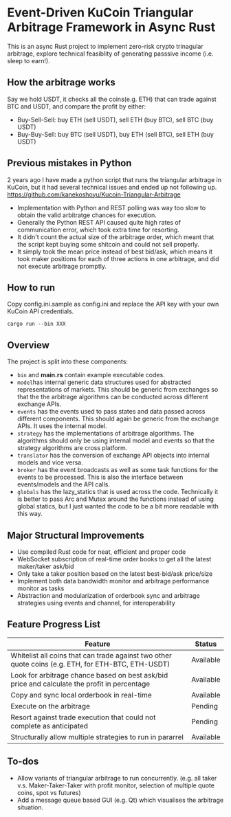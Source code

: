 # Event-Driven KuCoin Triangular Arbitrage Framework in Async Rust
This is an async Rust project to implement zero-risk crypto trinagular arbitrage, explore technical feasiblity of generating passsive income (i.e. sleep to earn!).  
## How the arbitrage works
Say we hold USDT, it checks all the coins(e.g. ETH) that can trade against BTC and USDT, and compare the profit by either:  
- Buy-Sell-Sell: buy ETH (sell USDT), sell ETH (buy BTC), sell BTC (buy USDT)  
- Buy-Buy-Sell: buy BTC (sell USDT), buy ETH (sell BTC), sell ETH (buy USDT)  
  
## Previous mistakes in Python
2 years ago I have made a python script that runs the triangular arbitrage in KuCoin, but it had several technical issues and ended up not following up.  
https://github.com/kanekoshoyu/Kucoin-Triangular-Arbitrage  
- Implementation with Python and REST polling was way too slow to obtain the valid arbitratge chances for execution.
- Generally the Python REST API caused quite high rates of communication error, which took extra time for resorting.
- It didn't count the actual size of the arbitrage order, which meant that the script kept buying some shitcoin and could not sell properly.
- It simply took the mean price instead of best bid/ask, which means it took maker positions for each of three actions in one arbitrage, and did not execute arbitrage promptly.
## How to run
Copy config.ini.sample as config.ini and replace the API key with your own KuCoin API credentials.  
```
cargo run --bin XXX  
```
## Overview
The project is split into these components:
- `bin` and **main.rs** contain example executable codes.
- `model`has internal generic data structures used for abstracted representations of markets. This should be generic from exchanges so that the the arbitrage algorithms can be conducted across different exchange APIs.
- `events` has the events used to pass states and data passed across different components. This should again be generic from the exchange APIs. It uses the internal model.
- `strategy` has the implementations of arbitrage algorithms. The algorithms should only be using internal model and events so that the strategy algorithms are cross platform. 
- `translator` has the conversion of exchange API objects into internal models and vice versa.
- `broker` has the event broadcasts as well as some task functions for the events to be processed. This is also the interface between events/models and the API calls.
- `globals` has the lazy_statics that is used across the code. Technically it is better to pass Arc and Mutex around the functions instead of using global statics, but I just wanted the code to be a bit more readable with this way.
  
## Major Structural Improvements
- Use compiled Rust code for neat, efficient and proper code
- WebSocket subscription of real-time order books to get all the latest maker/taker ask/bid
- Only take a taker position based on the latest best-bid/ask price/size
- Implement both data bandwidth monitor and arbitrage performance monitor as tasks
- Abstraction and modularization of orderbook sync and arbitrage strategies using events and channel, for interoperability
  
## Feature Progress List
| Feature                                                                                            | Status    |
| -------------------------------------------------------------------------------------------------- | --------- |
| Whitelist all coins that can trade against two other quote coins (e.g. ETH, for ETH-BTC, ETH-USDT) | Available |
| Look for arbitrage chance based on best ask/bid price and calculate the profit in percentage       | Available |
| Copy and sync local orderbook in real-time                                                         | Available |
| Execute on the arbitrage                                                                           | Pending   |
| Resort against trade execution that could not complete as anticipated                              | Pending   |
| Structurally allow multiple strategies to run in pararrel                                          | Available |
  
## To-dos
- Allow variants of triangular arbitrage to run concurrently. (e.g. all taker v.s. Maker-Taker-Taker with profit monitor, selection of multiple quote coins, spot vs futures)
- Add a message queue based GUI (e.g. Qt) which visualises the arbitrage situation.